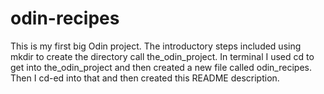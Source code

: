 # odin-recipes
This is my first big Odin project. The introductory steps included using mkdir to create the directory call the_odin_project. In terminal I used cd to get into the_odin_project and then created a new file called odin_recipes. Then I cd-ed into that and then created this README description. 